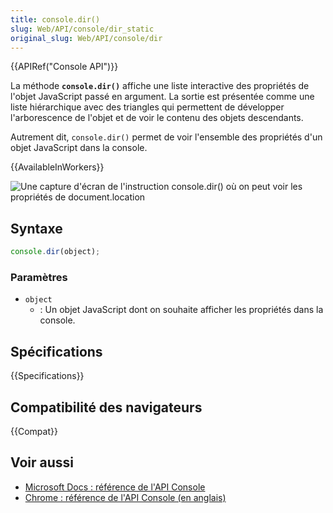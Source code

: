 ```yaml
---
title: console.dir()
slug: Web/API/console/dir_static
original_slug: Web/API/console/dir
---
```


{{APIRef("Console API")}}

La méthode **`console.dir()`** affiche une liste interactive des propriétés de l'objet JavaScript passé en argument. La sortie est présentée comme une liste hiérarchique avec des triangles qui permettent de développer l'arborescence de l'objet et de voir le contenu des objets descendants.

Autrement dit, `console.dir()` permet de voir l'ensemble des propriétés d'un objet JavaScript dans la console.

{{AvailableInWorkers}}

![Une capture d'écran de l'instruction console.dir() où on peut voir les propriétés de `document.location`](console-dir.png)

## Syntaxe

```js
console.dir(object);
```

### Paramètres

- `object`
  - : Un objet JavaScript dont on souhaite afficher les propriétés dans la console.

## Spécifications

{{Specifications}}

## Compatibilité des navigateurs

{{Compat}}

## Voir aussi

- [Microsoft Docs&nbsp;: référence de l'API Console](https://docs.microsoft.com/fr-fr/microsoft-edge/devtools-guide-chromium/console/api#dir)
- [Chrome&nbsp;: référence de l'API Console (en anglais)](https://developer.chrome.com/docs/devtools/console/api/#dir)
